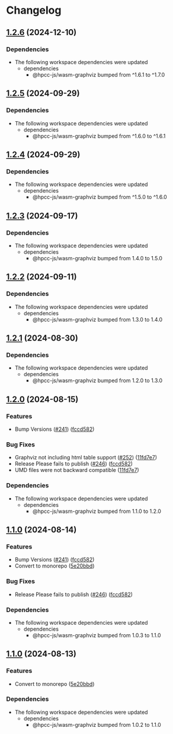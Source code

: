 # Changelog

## [1.2.6](https://github.com/hpcc-systems/hpcc-js-wasm/compare/wasm-graphviz-cli-v1.2.5...wasm-graphviz-cli-v1.2.6) (2024-12-10)


### Dependencies

* The following workspace dependencies were updated
  * dependencies
    * @hpcc-js/wasm-graphviz bumped from ^1.6.1 to ^1.7.0

## [1.2.5](https://github.com/hpcc-systems/hpcc-js-wasm/compare/wasm-graphviz-cli-v1.2.4...wasm-graphviz-cli-v1.2.5) (2024-09-29)


### Dependencies

* The following workspace dependencies were updated
  * dependencies
    * @hpcc-js/wasm-graphviz bumped from ^1.6.0 to ^1.6.1

## [1.2.4](https://github.com/hpcc-systems/hpcc-js-wasm/compare/wasm-graphviz-cli-v1.2.3...wasm-graphviz-cli-v1.2.4) (2024-09-29)


### Dependencies

* The following workspace dependencies were updated
  * dependencies
    * @hpcc-js/wasm-graphviz bumped from ^1.5.0 to ^1.6.0

## [1.2.3](https://github.com/hpcc-systems/hpcc-js-wasm/compare/wasm-graphviz-cli-v1.2.2...wasm-graphviz-cli-v1.2.3) (2024-09-17)


### Dependencies

* The following workspace dependencies were updated
  * dependencies
    * @hpcc-js/wasm-graphviz bumped from 1.4.0 to 1.5.0

## [1.2.2](https://github.com/hpcc-systems/hpcc-js-wasm/compare/wasm-graphviz-cli-v1.2.1...wasm-graphviz-cli-v1.2.2) (2024-09-11)


### Dependencies

* The following workspace dependencies were updated
  * dependencies
    * @hpcc-js/wasm-graphviz bumped from 1.3.0 to 1.4.0

## [1.2.1](https://github.com/hpcc-systems/hpcc-js-wasm/compare/wasm-graphviz-cli-v1.2.0...wasm-graphviz-cli-v1.2.1) (2024-08-30)


### Dependencies

* The following workspace dependencies were updated
  * dependencies
    * @hpcc-js/wasm-graphviz bumped from 1.2.0 to 1.3.0

## [1.2.0](https://github.com/hpcc-systems/hpcc-js-wasm/compare/wasm-graphviz-cli-v1.1.0...wasm-graphviz-cli-v1.2.0) (2024-08-15)


### Features

* Bump Versions ([#241](https://github.com/hpcc-systems/hpcc-js-wasm/issues/241)) ([fccd582](https://github.com/hpcc-systems/hpcc-js-wasm/commit/fccd58255035da8f1755809dcb29c4b4736443a4))


### Bug Fixes

* Graphviz not including html table support ([#252](https://github.com/hpcc-systems/hpcc-js-wasm/issues/252)) ([11fd7e7](https://github.com/hpcc-systems/hpcc-js-wasm/commit/11fd7e7d20b2b8fa7a0d3832775aedb4cd7e9bd3))
* Release Please fails to publish ([#246](https://github.com/hpcc-systems/hpcc-js-wasm/issues/246)) ([fccd582](https://github.com/hpcc-systems/hpcc-js-wasm/commit/fccd58255035da8f1755809dcb29c4b4736443a4))
* UMD files were not backward compatible ([11fd7e7](https://github.com/hpcc-systems/hpcc-js-wasm/commit/11fd7e7d20b2b8fa7a0d3832775aedb4cd7e9bd3))


### Dependencies

* The following workspace dependencies were updated
  * dependencies
    * @hpcc-js/wasm-graphviz bumped from 1.1.0 to 1.2.0

## [1.1.0](https://github.com/hpcc-systems/hpcc-js-wasm/compare/wasm-graphviz-cli-v1.0.4...wasm-graphviz-cli-v1.1.0) (2024-08-14)


### Features

* Bump Versions ([#241](https://github.com/hpcc-systems/hpcc-js-wasm/issues/241)) ([fccd582](https://github.com/hpcc-systems/hpcc-js-wasm/commit/fccd58255035da8f1755809dcb29c4b4736443a4))
* Convert to monorepo ([5e20bbd](https://github.com/hpcc-systems/hpcc-js-wasm/commit/5e20bbdaa32a4ae304e79cabe22a9bf1a38a482b))


### Bug Fixes

* Release Please fails to publish ([#246](https://github.com/hpcc-systems/hpcc-js-wasm/issues/246)) ([fccd582](https://github.com/hpcc-systems/hpcc-js-wasm/commit/fccd58255035da8f1755809dcb29c4b4736443a4))


### Dependencies

* The following workspace dependencies were updated
  * dependencies
    * @hpcc-js/wasm-graphviz bumped from 1.0.3 to 1.1.0

## [1.1.0](https://github.com/hpcc-systems/hpcc-js-wasm/compare/wasm-graphviz-cli-v1.0.4...wasm-graphviz-cli-v1.1.0) (2024-08-13)


### Features

* Convert to monorepo ([5e20bbd](https://github.com/hpcc-systems/hpcc-js-wasm/commit/5e20bbdaa32a4ae304e79cabe22a9bf1a38a482b))


### Dependencies

* The following workspace dependencies were updated
  * dependencies
    * @hpcc-js/wasm-graphviz bumped from 1.0.2 to 1.1.0
